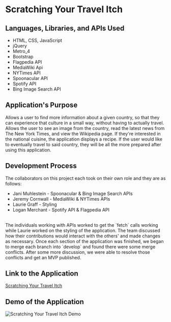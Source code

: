 # Scratching Your Travel Itch

## Languages, Libraries, and APIs Used
* HTML, CSS, JavaScript
* jQuery
* Metro_4
* Bootstrap
* Flagpedia API
* MediaWiki Api
* NYTimes API
* Spoonacular API
* Spotify API
* Bing Image Search API

## Application's Purpose
Allows a user to find more information about a given country, so that they can experience that culture in a small way, without having to actually travel. Allows the user to see an image from the country, read the latest news from The New York Times, and view the Wikipedia page. If they're interested in the national cuisine, the application displays a recipe. If the user would like to eventually travel to said country, they will be all the more prepared after using this application.

## Development Process
The collaborators on this project each took on their own role and they are as follows:
* Jani Muhlestein - Spoonacular & Bing Image Search APIs
* Jeremy Cornwall - MediaWiki & NYTimes APIs
* Laurie Graff - Styling
* Logan Merchant - Spotify API & Flagpedia API
</br>
The individuals working with APIs worked to get the `fetch` calls working while Laurie worked on the styling of the application. The team discussed how their contributions would interact with the others' and made changes as necessary. Once each section of the application was finished, we began to merge each branch into `develop` and found there were some merge conflicts. After some more discussion, we were able to resolve those conflicts and get an MVP published.

## Link to the Application
[Scratching Your Travel Itch](https://loganmerchant.github.io/scratching-your-travel-itch/)

## Demo of the Application
![Scratching Your Travel Itch Demo](./assets/images/scratching-your-travel-itch.gif)
